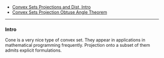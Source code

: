 - [Convex Sets Projections and Dist, Intro](../Background/Convex%20Sets%20Projections%20and%20Dist,%20Intro.md)
- [Convex Sets Projection Obtuse Angle Theorem](../CVX%20Geometry/Convex%20Sets%20Projection%20Obtuse%20Angle%20Theorem.md)

---
### **Intro**

Cone is a very nice type of convex set. 
They appear in applications in mathematical programming frequently. 
Projection onto a subset of them admits explicit formulations. 
